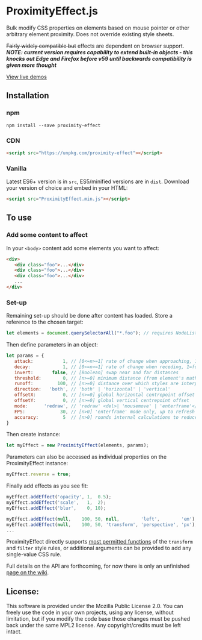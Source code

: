 # ProximityEffect.js


Bulk modify CSS properties on elements based on mouse pointer or other arbitrary element proximity. Does not override existing style sheets.

<del>Fairly widely compatible but</del> effects are dependent on browser support. ***NOTE: current version requires capability to extend built-in objects - this knocks out Edge and Firefox before v59 until backwards compatibility is given more thought***

[View live demos](http://lab.adasha.com/proximity-effect)

## Installation

### npm

```
npm install --save proximity-effect
```

### CDN
```html
<script src="https://unpkg.com/proximity-effect"></script>
```

### Vanilla
Latest ES6+ version is in `src`, ES5/minified versions are in `dist`. Download your version of choice and embed in your HTML:
```html
<script src="ProximityEffect.min.js"></script>
```

## To use


### Add some content to affect
In your `<body>` content add some elements you want to affect:
```html
<div>
   <div class="foo">...</div>
   <div class="foo">...</div>
   <div class="foo">...</div>
   ...
</div>
```

### Set-up
Remaining set-up should be done after content has loaded. Store a reference to the chosen target:
```javascript
let elements = document.querySelectorAll("*.foo"); // requires NodeList
```

Then define parameters in an object:
```javascript
let params = {
   attack:           1, // [0<=n>=1] rate of change when approaching, 1=full speed 0=no movement
   decay:            1, // [0<=n>=1] rate of change when receding, 1=full speed 0=no movement
   invert:       false, // [Boolean] swap near and far distances
   threshold:        0, // [n>=0] minimum distance (from element's mathematical centre) before effect starts
   runoff:         100, // [n>=0] distance over which styles are interpolated
   direction:   'both', // 'both' | 'horizontal' | 'vertical'
   offsetX:          0, // [n>=0] global horizontal centrepoint offset
   offsetY:          0, // [n>=0] global vertical centrepoint offset
   mode:      'redraw', // 'redraw' <del>| 'mousemove' | 'enterframe'</del>
   FPS:             30, // [n>0] 'enterframe' mode only, up to refresh rate
   accuracy:         5  // [n>0] rounds internal calculations to reduce CPU load
}
```

Then create instance:
```javascript
let myEffect = new ProximityEffect(elements, params);
```

Parameters can also be accessed as individual properties on the ProximityEffect instance:
```javascript
myEffect.reverse = true;
```

Finally add effects as you see fit:

```javascript
myEffect.addEffect('opacity', 1,  0.5);
myEffect.addEffect('scale',   1,  2);
myEffect.addEffect('blur',    0, 10);

myEffect.addEffect(null,    100, 50, null,        'left',        'em');
myEffect.addEffect(null,    100, 50, 'transform', 'perspective', 'px');
...
```
ProximityEffect directly supports [most permitted functions](https://github.com/Adasha/proximity-effect/wiki/API-reference#supported-effects) of the `transform` and `filter` style rules, or additional arguments can be provided to add any single-value CSS rule.

Full details on the API are forthcoming, for now there is only an unfinished [page on the wiki](https://github.com/Adasha/proximity-effect/wiki/API-reference).


## License:

This software is provided under the Mozilla Public License 2.0. You can freely use the code in your own projects, using any license, without limitation, but if you modify the code base those changes must be pushed back under the same MPL2 license. Any copyright/credits must be left intact.
